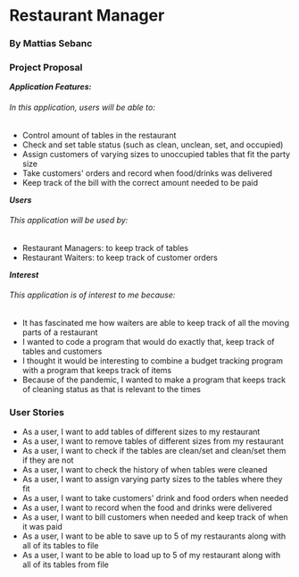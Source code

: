 # Restaurant Manager 

### By Mattias Sebanc

### Project Proposal

**_Application Features:_**

###### In this application, users will be able to:

- Control amount of tables in the restaurant
- Check and set table status (such as clean, unclean, set, and occupied)
- Assign customers of varying sizes to unoccupied tables that fit the party size
- Take customers' orders and record when food/drinks was delivered
- Keep track of the bill with the correct amount needed to be paid

**_Users_**

###### This application will be used by:

- Restaurant Managers: to keep track of tables
- Restaurant Waiters: to keep track of customer orders

**_Interest_**

###### This application is of interest to me because:

- It has fascinated me how waiters are able to keep track of all the moving parts of a restaurant
- I wanted to code a program that would do exactly that, keep track of tables and customers
- I thought it would be interesting to combine a budget tracking program with a program that keeps track of items
- Because of the pandemic, I wanted to make a program that keeps track of cleaning status as that is relevant to the
  times

### User Stories

- As a user, I want to add tables of different sizes to my restaurant
- As a user, I want to remove tables of different sizes from my restaurant
- As a user, I want to check if the tables are clean/set and clean/set them if they are not
- As a user, I want to check the history of when tables were cleaned
- As a user, I want to assign varying party sizes to the tables where they fit
- As a user, I want to take customers' drink and food orders when needed
- As a user, I want to record when the food and drinks were delivered
- As a user, I want to bill customers when needed and keep track of when it was paid
- As a user, I want to be able to save up to 5 of my restaurants along with all of its tables to file
- As a user, I want to be able to load up to 5 of my restaurant along with all of its tables from file
 
